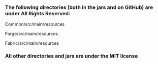 ### The following directories (both in the jars and on GitHub) are under All Rights Reserved:
Common/src/main/resources

Forge/src/main/resources

Fabric/src/main/resources

### All other directories and jars are under the MIT license
